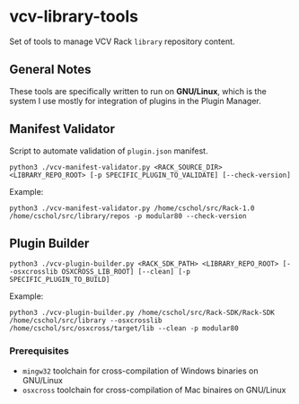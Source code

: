 # vcv-library-tools

Set of tools to manage VCV Rack `library` repository content.

## General Notes

These tools are specifically written to run on **GNU/Linux**, which is the system I use mostly for integration of plugins in the Plugin Manager.

## Manifest Validator

Script to automate validation of `plugin.json` manifest.

```
python3 ./vcv-manifest-validator.py <RACK_SOURCE_DIR> <LIBRARY_REPO_ROOT> [-p SPECIFIC_PLUGIN_TO_VALIDATE] [--check-version]
```

Example:

```
python3 ./vcv-manifest-validator.py /home/cschol/src/Rack-1.0 /home/cschol/src/library/repos -p modular80 --check-version
```

## Plugin Builder

```
python3 ./vcv-plugin-builder.py <RACK_SDK_PATH> <LIBRARY_REPO_ROOT> [--osxcrosslib OSXCROSS_LIB_ROOT] [--clean] [-p SPECIFIC_PLUGIN_TO_BUILD]

```

Example:

```
python3 ./vcv-plugin-builder.py /home/cschol/src/Rack-SDK/Rack-SDK /home/cschol/src/library --osxcrosslib /home/cschol/src/osxcross/target/lib --clean -p modular80
```

### Prerequisites

- `mingw32` toolchain for cross-compilation of Windows binaries on GNU/Linux
- `osxcross` toolchain for cross-compilation of Mac binaires on GNU/Linux